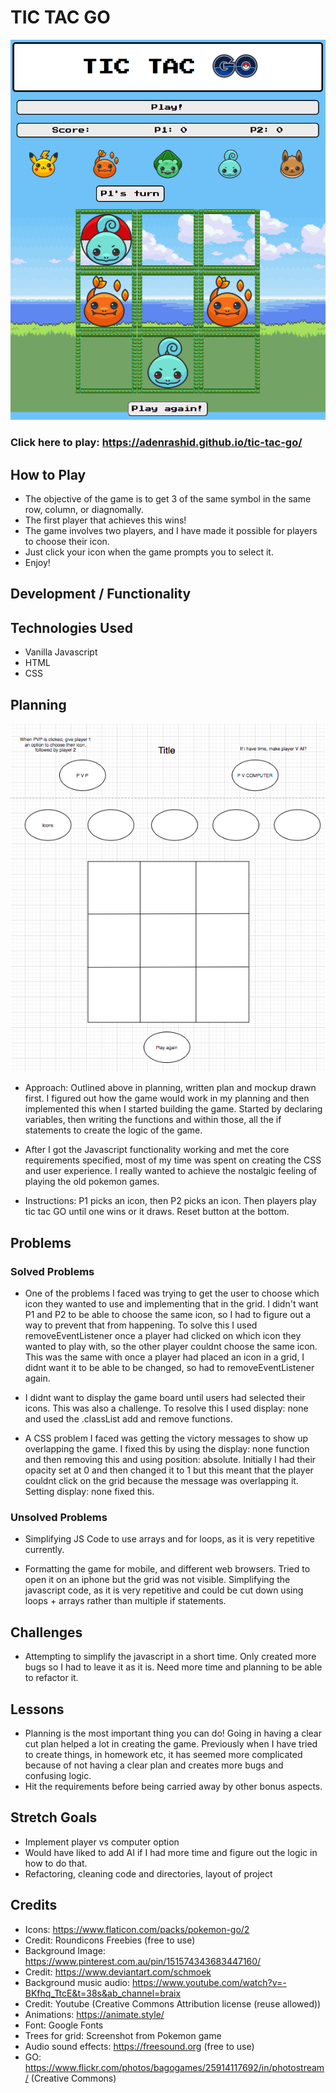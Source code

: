 # TIC TAC GO 

![game](/game.png)

### Click here to play: https://adenrashid.github.io/tic-tac-go/

## How to Play 

- The objective of the game is to get 3 of the same symbol in the same row, column, or diagnomally. 
- The first player that achieves this wins! 
- The game involves two players, and I have made it possible for players to choose their icon. 
- Just click your icon when the game prompts you to select it. 
- Enjoy!

## Development / Functionality 

## Technologies Used

- Vanilla Javascript
- HTML
- CSS 

## Planning 

![plan](/plan.png)

- Approach: Outlined above in planning, written plan and mockup drawn first. I figured out how the game would work in my planning and then implemented this when I started building the game. Started by declaring variables, then writing the functions and within those, all the if statements to create the logic of the game. 

- After I got the Javascript functionality working and met the core requirements specified, most of my time was spent on creating the CSS and user experience. I really wanted to achieve the nostalgic feeling of playing the old pokemon games. 

- Instructions: P1 picks an icon, then P2 picks an icon. Then players play tic tac GO until one wins or it draws. Reset button at the bottom.

## Problems 

### Solved Problems 

- One of the problems I faced was trying to get the user to choose which icon they wanted to use and implementing that in the grid. I didn't want P1 and P2 to be able to choose the same icon, so I had to figure out a way to prevent that from happening. To solve this I used removeEventListener once a player had clicked on which icon they wanted to play with, so the other player couldnt choose the same icon. This was the same with once a player had placed an icon in a grid, I didnt want it to be able to be changed, so had to removeEventListener again. 

- I didnt want to display the game board until users had selected their icons. This was also a challenge. To resolve this I used display: none and used the .classList add and remove functions. 

- A CSS problem I faced was getting the victory messages to show up overlapping the game. I fixed this by using the display: none function and then removing this and using position: absolute. Initially I had their opacity set at 0 and then changed it to 1 but this meant that the player couldnt click on the grid because the message was overlapping it. Setting display: none fixed this. 

### Unsolved Problems 

- Simplifying JS Code to use arrays and for loops, as it is very repetitive currently. 

- Formatting the game for mobile, and different web browsers. Tried to open it on an iphone but the grid was not visible. Simplifying the javascript code, as it is very repetitive and could be cut down using loops + arrays rather than multiple if statements. 

## Challenges 

- Attempting to simplify the javascript in a short time. Only created more bugs so I had to leave it as it is. Need more time and planning to be able to refactor it. 

## Lessons

- Planning is the most important thing you can do! Going in having a clear cut plan helped a lot in creating the game. Previously when I have tried to create things, in homework etc, it has seemed more complicated because of not having a clear plan and creates more bugs and confusing logic. 
- Hit the requirements before being carried away by other bonus aspects. 

## Stretch Goals 
- Implement player vs computer option 
- Would have liked to add AI if I had more time and figure out the logic in how to do that. 
- Refactoring, cleaning code and directories, layout of project 

## Credits

- Icons: https://www.flaticon.com/packs/pokemon-go/2
- Credit: Roundicons Freebies (free to use)
- Background Image: https://www.pinterest.com.au/pin/151574343683447160/
- Credit: https://www.deviantart.com/schmoek
- Background music audio: https://www.youtube.com/watch?v=-BKfhq_TtcE&t=38s&ab_channel=braix
- Credit: Youtube (Creative Commons Attribution license (reuse allowed))
- Animations: https://animate.style/
- Font: Google Fonts
- Trees for grid: Screenshot from Pokemon game
- Audio sound effects: https://freesound.org (free to use)
- GO: https://www.flickr.com/photos/bagogames/25914117692/in/photostream/ (Creative Commons)